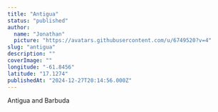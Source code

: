 ```yaml
---
title: "Antigua"
status: "published"
author:
  name: "Jonathan"
  picture: "https://avatars.githubusercontent.com/u/6749520?v=4"
slug: "antigua"
description: ""
coverImage: ""
longitude: "-61.8456"
latitude: "17.1274"
publishedAt: "2024-12-27T20:14:56.000Z"
---
```


Antigua and Barbuda

